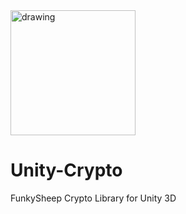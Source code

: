 <img src="https://www.funkysheep.net/img/Logo-Head-Mini.png" alt="drawing" width="200"/>

# Unity-Crypto
FunkySheep Crypto Library for Unity 3D
